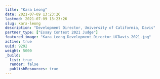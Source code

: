 ```yaml
---
title: "Kara Leong"
date: 2021-07-09 13:23:26
lastmod: 2021-07-09 13:23:26
slug: kara-leong
description: "Development Director, University of California, Davis"
partner_type: ["Essay Contest 2021 Judge"]
featured_image: "Kara_Leong_Development_Director_UCDavis_2021.jpg"
active: true
uuid: 9292
weight: 5000
_build:
  list: true
  render: false
  publishResources: true
---
```

